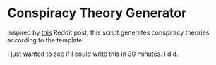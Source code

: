 # Conspiracy Theory Generator

Inspired by [this](https://www.reddit.com/r/insanepeoplefacebook/comments/9dhfni/i_made_a_spreadsheet_that_lets_you_create_your/) Reddit post, this script generates conspiracy theories according to the template.

I just wanted to see if I could write this in 30 minutes. I did.
